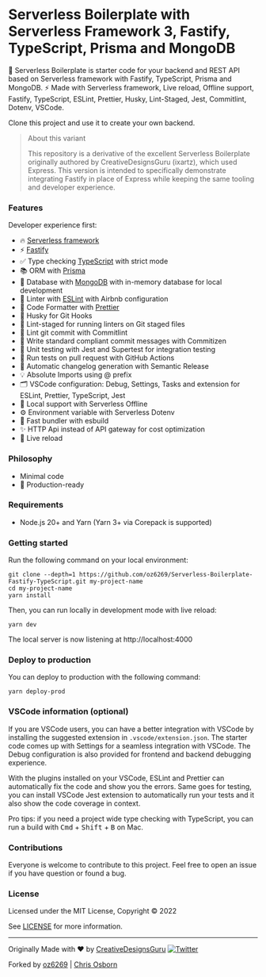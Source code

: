 # Serverless Boilerplate with Serverless Framework 3, Fastify, TypeScript, Prisma and MongoDB

🚀 Serverless Boilerplate is starter code for your backend and REST API based on Serverless framework with Fastify, TypeScript, Prisma and MongoDB. ⚡️ Made with Serverless framework, Live reload, Offline support, Fastify, TypeScript, ESLint, Prettier, Husky, Lint-Staged, Jest, Commitlint, Dotenv, VSCode.

Clone this project and use it to create your own backend.

> About this variant
>
> This repository is a derivative of the excellent Serverless Boilerplate originally authored by CreativeDesignsGuru (ixartz), which used Express. This version is intended to specifically demonstrate integrating Fastify in place of Express while keeping the same tooling and developer experience.

### Features

Developer experience first:

- 🔥 [Serverless framework](https://www.serverless.com)
- ⚡️ [Fastify](https://fastify.dev)
- ✅ Type checking [TypeScript](https://www.typescriptlang.org) with strict mode
- 📚 ORM with [Prisma](https://www.prisma.io)
- 💖 Database with [MongoDB](https://www.mongodb.com/) with in-memory database for local development
- 📏 Linter with [ESLint](https://eslint.org) with Airbnb configuration
- 💖 Code Formatter with [Prettier](https://prettier.io)
- 🦊 Husky for Git Hooks
- 🚫 Lint-staged for running linters on Git staged files
- 🚓 Lint git commit with Commitlint
- 📓 Write standard compliant commit messages with Commitizen
- 🦺 Unit testing with Jest and Supertest for integration testing
- 👷 Run tests on pull request with GitHub Actions
- 🎁 Automatic changelog generation with Semantic Release
- 💡 Absolute Imports using @ prefix
- 🗂 VSCode configuration: Debug, Settings, Tasks and extension for ESLint, Prettier, TypeScript, Jest
- 📖 Local support with Serverless Offline
- ⚙️ Environment variable with Serverless Dotenv
- 🎉 Fast bundler with esbuild
- ✨ HTTP Api instead of API gateway for cost optimization
- 💨 Live reload

### Philosophy

- Minimal code
- 🚀 Production-ready


### Requirements

- Node.js 20+ and Yarn (Yarn 3+ via Corepack is supported)

### Getting started

Run the following command on your local environment:

```
git clone --depth=1 https://github.com/oz6269/Serverless-Boilerplate-Fastify-TypeScript.git my-project-name
cd my-project-name
yarn install
```

Then, you can run locally in development mode with live reload:

```
yarn dev
```

The local server is now listening at http://localhost:4000

### Deploy to production

You can deploy to production with the following command:

```
yarn deploy-prod
```

### VSCode information (optional)

If you are VSCode users, you can have a better integration with VSCode by installing the suggested extension in `.vscode/extension.json`. The starter code comes up with Settings for a seamless integration with VSCode. The Debug configuration is also provided for frontend and backend debugging experience.

With the plugins installed on your VSCode, ESLint and Prettier can automatically fix the code and show you the errors. Same goes for testing, you can install VSCode Jest extension to automatically run your tests and it also show the code coverage in context.

Pro tips: if you need a project wide type checking with TypeScript, you can run a build with <kbd>Cmd</kbd> + <kbd>Shift</kbd> + <kbd>B</kbd> on Mac.

### Contributions

Everyone is welcome to contribute to this project. Feel free to open an issue if you have question or found a bug.

### License

Licensed under the MIT License, Copyright © 2022

See [LICENSE](LICENSE) for more information.

---

Originally Made with ♥ by [CreativeDesignsGuru](https://creativedesignsguru.com) [![Twitter](https://img.shields.io/twitter/url/https/twitter.com/cloudposse.svg?style=social&label=Follow%20%40Ixartz)](https://twitter.com/ixartz)

Forked by [oz6269](https://github.com/oz6269) | [Chris Osborn](https://christopherosborn.com)
